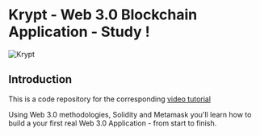 # Krypt - Web 3.0 Blockchain Application - Study !
![Krypt](https://i.ibb.co/DVF4tNW/image.png)

## Introduction
This is a code repository for the corresponding  <a href="https://www.youtube.com/watch?v=Wn_Kb3MR_cU&t=7849s&ab_channel=JavaScriptMastery">video tutorial</a>

Using Web 3.0 methodologies, Solidity and Metamask you'll learn how to build a your first real Web 3.0 Application - from start to finish.

